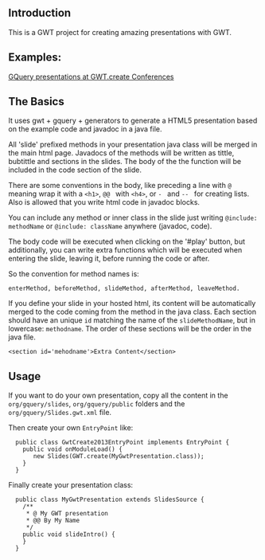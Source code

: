
## Introduction

This is a GWT project for creating amazing presentations with GWT.

## Examples:
[GQuery presentations at GWT.create Conferences](http://manolo.github.io/gwt-slides/)

## The Basics

It uses gwt + gquery + generators to generate a HTML5 presentation based on the example code and javadoc in a java file.

All 'slide' prefixed methods in your presentation java class will be merged in the main html
page. Javadocs of the methods will be written as tittle, bubtittle
and sections in the slides. The body of the the function will be
included in the code section of the slide.

There are some conventions in the body, like preceding a
line with `@ ` meaning wrap it with a `<h1>`, `@@ ` with `<h4>`,
or `- ` and `-- ` for creating lists. Also is allowed that you write
html code in javadoc blocks.

You can include any method or inner class in the slide just
writing `@include: methodName` or `@include: className` anywhere (javadoc, code).


The body code will be executed when clicking on the '#play' button,
but additionally, you can write extra functions which will be executed
when entering the slide, leaving it, before running the code or after.

So the convention for method names is:

`enterMethod, beforeMethod, slideMethod, afterMethod, leaveMethod.`

If you define your slide in your hosted html, its content will be automatically
merged to the code coming from the method in the java class. 
Each section should have an unique `id` matching the
name of the `slideMethodName`, but in lowercase: `methodname`. The order of
these sections will be the order in the java file.

`<section id='mehodname'>Extra Content</section>`


## Usage

If you want to do your own presentation, copy all the content in the
`org/gquery/slides`, `org/gquery/public` folders and the `org/gquery/Slides.gwt.xml` file.

Then create your own `EntryPoint` like:

```
  public class GwtCreate2013EntryPoint implements EntryPoint {
    public void onModuleLoad() {
       new Slides(GWT.create(MyGwtPresentation.class));
    }
  }
```

Finally create your presentation class:
```
  public class MyGwtPresentation extends SlidesSource {
    /**
     * @ My GWT presentation
     * @@ By My Name
     */
    public void slideIntro() {
    }
  }

```
